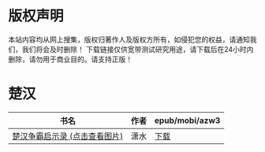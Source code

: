 # 版权声明

本站内容均从网上搜集，版权归著作人及版权方所有，如侵犯您的权益，请通知我们，我们将会及时删除！ 下载链接仅供宽带测试研究用途，请下载后在24小时内删除，请勿用于商业目的。请支持正版！

# 楚汉

| 书名 | 作者 | epub/mobi/azw3 |
| --- | --- | --- |
| [楚汉争霸启示录 (点击查看图片)](https://www.dushupai.com/attachment/2024/06/01/0a7287834acb6c87.jpg) | 潇水 | [下载](https://url89.ctfile.com/f/31084289-1357006090-557c06?p=8866) |
